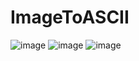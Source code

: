 # ImageToASCII

![image](https://github.com/chu65536/ImageToASCII/assets/94391872/238cafe3-43bb-457a-a4c7-54a3a79a5f1a)
![image](https://github.com/chu65536/ImageToASCII/assets/94391872/18d0c3c7-8ace-43cd-bbda-6db9f9b270db)
![image](https://github.com/chu65536/ImageToASCII/assets/94391872/e5e50ab7-2ce2-4ffb-9669-4a3e38ea11eb)

